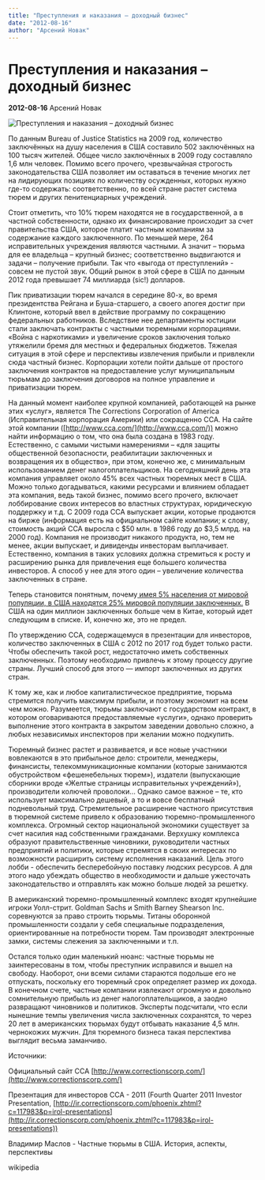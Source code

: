 ```yaml
---
title: "Преступления и наказания – доходный бизнес"
date: "2012-08-16"
author: "Арсений Новак"
---
```


# Преступления и наказания – доходный бизнес

**2012-08-16** Арсений Новак

![Преступления и наказания – доходный бизнес](http://www.officialpsds.com/images/thumbs/JAIL-BARS--I-TRIED-TO-CREATE--psd24339.png)

По данным Bureau of Justice Statistics на 2009 год, количество заключённых на душу населения в США составило 502 заключённых на 100 тысяч жителей. Общее число заключённых в 2009 году составляло 1,6 млн человек. Помимо всего прочего, чрезвычайная строгость законодательства США позволяет им оставаться в течение многих лет на лидирующих позициях по количеству осужденных, которых нужно где-то содержать: соответственно, по всей стране растет система тюрем и других пенитенциарных учреждений.

Стоит отметить, что 10% тюрем находятся не в государственной, а в частной собственности, однако их финансирование происходит за счет правительства США, которое платит частным компаниям за содержание каждого заключенного. По меньшей мере, 264 исправительных учреждения являются частными. А значит – тюрьма для ее владельца – крупный бизнес; соответственно выдвигаются и задачи – получение прибыли. Так что «выгода от преступлений» - совсем не пустой звук. Общий рынок в этой сфере в США по данным 2012 года превышает 74 миллиарда (sic!) долларов.

Пик приватизации тюрем начался в середине 80-х, во время президентства Рейгана и Буша-старшего, а своего апогея достиг при Клинтоне, который ввел в действие программу по сокращению федеральных работников. Вследствие нее департаменты юстиции стали заключать контракты с частными тюремными корпорациями. «Война с наркотиками» и увеличение сроков заключения только утяжелили бремя для местных и федеральных бюджетов. Тяжелая ситуация в этой сфере и перспективы извлечения прибыли и привлекли сюда частный бизнес. Корпорации хотели пойти дальше от простого заключения контрактов на предоставление услуг муниципальным тюрьмам до заключения договоров на полное управление и приватизации тюрем.

На данный момент наиболее крупной компанией, работающей на рынке этих «услуг», является The Corrections Corporation of America (Исправительная корпорация Америки) или сокращенно ССА. На сайте этой компании ([http://www.cca.com/](http://www.cca.com/)) можно найти информацию о том, что она была создана в 1983 году. Естественно, с самыми чистыми намерениями – «для защиты общественной безопасности, реабилитации заключенных и возвращения их в общество», при этом, конечно же, с минимальным использованием денег налогоплательщиков. На сегодняшний день эта компания управляет около 45% всех частных тюремных мест в США. Можно только догадываться, какими ресурсами и влиянием обладает эта компания, ведь такой бизнес, помимо всего прочего, включает лоббирование своих интересов во властных структурах, юридическую поддержку и т.д. С 2009 года CCA выпускает акции, которые продаются на бирже (информация есть на официальном сайте компании; к слову, стоимость акций ССА выросла с $50 млн. в 1986 году до $3,5 млрд. на 2000 год). Компания не производит никакого продукта, но, тем не менее, акции выпускает, и дивиденды инвесторам выплачивает. Естественно, компания в таких условиях должна стремиться к росту и расширению рынка для привлечения еще большего количества инвесторов. А способ у нее для этого один – увеличение количества заключенных в стране.

Теперь становится понятным, почему[ имея 5% населения от мировой популяции, в США находятся 25% мировой популяции заключенных.](http://www.concordmonitor.com/article/329207/how-large-will-prison-population-grow?SESS221c9c2eec1187c21a0821dc5ea083b8=google) В США на один миллион заключенных больше чем в Китае, который идет следующим в списке. И, конечно же, это не предел.

По утверждению CCA, содержащемуся в презентации для инвесторов, количество заключенных в США с 2012 по 2017 год будет только расти. Чтобы обеспечить такой рост, недостаточно иметь собственных заключенных. Поэтому необходимо привлечь к этому процессу другие страны. Лучший способ для этого — импорт заключенных из других стран.

К тому же, как и любое капиталистическое предприятие, тюрьма стремится получить максимум прибыли, и поэтому экономит на всем чем можно. Разумеется, тюрьмы заключают с государством контракт, в котором оговариваются предоставляемые «услуги», однако проверить выполнение этого контракта в закрытом заведении довольно сложно, а любых независимых инспекторов при желании можно подкупить.

Тюремный бизнес растет и развивается, и все новые участники вовлекаются в это прибыльное дело: строители, менеджеры, финансисты, телекоммуникационные компании (которые занимаются обустройством «фешенебельных тюрем»), издатели (выпускающие сборники вроде «Желтые страницы исправительных учреждений»), производители колючей проволоки… Однако самое важное – те, кто использует максимально дешевый, а то и вовсе бесплатный подневольный труд. Стремительное расширение частного присутствия в тюремной системе привело к образованию тюремно-промышленного комплекса. Огромный сектор национальной экономики существует за счет насилия над собственными гражданами. Верхушку комплекса образуют правительственные чиновники, руководители частных предприятий и политики, которые стремятся в своих интересах по возможности расширить систему исполнения наказаний. Цель этого лобби - обеспечить бесперебойную поставку людских ресурсов. А для этого надо убеждать общество в необходимости и дальше ужесточать законодательство и отправлять как можно больше людей за решетку.

В американский тюремно-промышленный комплекс входят крупнейшие игроки Уолл-стрит. Goldman Sachs и Smith Barney Shearson Inc. соревнуются за право строить тюрьмы. Титаны оборонной промышленности создали у себя специальные подразделения, ориентированные на потребности тюрем. Там производят электронные замки, системы слежения за заключенными и т.п.

Остался только один маленький нюанс: частные тюрьмы не заинтересованы в том, чтобы преступник исправился и вышел на свободу. Наоборот, они всеми силами стараются подольше его не отпускать, поскольку его тюремный срок определяет размер их дохода. В конечном счете, частные компании извлекают огромную и довольно сомнительную прибыль из денег налогоплательщиков, а заодно развращают чиновников и политиков. Эксперты подсчитали, что если нынешние темпы увеличения числа заключенных сохранятся, то через 20 лет в американских тюрьмах будут отбывать наказание 4,5 млн. чернокожих мужчин. Для тюремного бизнеса такая перспектива выглядит весьма заманчиво.

Источники:

Официальный сайт CCA [http://www.correctionscorp.com/](http://www.correctionscorp.com/)

Презентация для инвесторов CCA - 2011 (Fourth Quarter 2011 Investor Presentation, [http://ir.correctionscorp.com/phoenix.zhtml?c=117983&p=irol-presentations](http://ir.correctionscorp.com/phoenix.zhtml?c=117983&p=irol-presentations))

Владимир Маслов - Частные тюрьмы в США. История, аспекты, перспективы

wikipedia